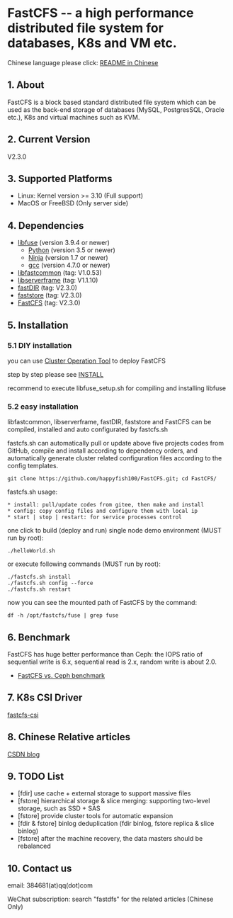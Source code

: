# FastCFS -- a high performance distributed file system for databases, K8s and VM etc.

Chinese language please click: [README in Chinese](README-zh_CN.md)

## 1. About

FastCFS is a block based standard distributed file system which can be used as the back-end storage of databases (MySQL, PostgresSQL, Oracle etc.), K8s and virtual machines such as KVM.

## 2. Current Version

V2.3.0

## 3. Supported Platforms

* Linux: Kernel version >= 3.10  (Full support)
* MacOS or FreeBSD (Only server side)

## 4. Dependencies

* [libfuse](https://github.com/libfuse/libfuse) (version 3.9.4 or newer)
    * [Python](https://python.org/) (version 3.5 or newer)
    * [Ninja](https://ninja-build.org/) (version 1.7 or newer)
    * [gcc](https://www.gnu.org/software/gcc/) (version 4.7.0 or newer)
* [libfastcommon](https://github.com/happyfish100/libfastcommon) (tag: V1.0.53)
* [libserverframe](https://github.com/happyfish100/libserverframe) (tag: V1.1.10)
* [fastDIR](https://github.com/happyfish100/fastDIR) (tag: V2.3.0)
* [faststore](https://github.com/happyfish100/faststore) (tag: V2.3.0)
* [FastCFS](https://github.com/happyfish100/FastCFS) (tag: V2.3.0)

## 5. Installation

### 5.1 DIY installation

you can use [Cluster Operation Tool](docs/fcfs-ops-tool.md) to deploy FastCFS

step by step please see [INSTALL](docs/INSTALL.md)

recommend to execute libfuse_setup.sh for compiling and installing libfuse

### 5.2 easy installation

libfastcommon, libserverframe, fastDIR, faststore and FastCFS can be compiled, installed and auto configurated by fastcfs.sh

fastcfs.sh can automatically pull or update above five projects codes from GitHub, compile and install according to dependency orders, and automatically generate cluster related configuration files according to the config templates.

```
git clone https://github.com/happyfish100/FastCFS.git; cd FastCFS/
```

fastcfs.sh usage:

```
* install: pull/update codes from gitee, then make and install
* config: copy config files and configure them with local ip
* start | stop | restart: for service processes control
```

one click to build (deploy and run) single node demo environment (MUST run by root):

```
./helloWorld.sh
```

or execute following commands (MUST run by root):

```
./fastcfs.sh install
./fastcfs.sh config --force
./fastcfs.sh restart
```

now you can see the mounted path of FastCFS by the command:

```
df -h /opt/fastcfs/fuse | grep fuse
```

## 6. Benchmark

FastCFS has huge better performance than Ceph: the IOPS ratio of sequential write is 6.x, sequential read is 2.x, random write is about 2.0.

* [FastCFS vs. Ceph benchmark](docs/benchmark.md)

## 7. K8s CSI Driver

[fastcfs-csi](https://github.com/happyfish100/fastcfs-csi)

## 8. Chinese Relative articles

[CSDN blog](https://blog.csdn.net/happy_fish100/)

## 9. TODO List

*  [fdir] use cache + external storage to support massive files
*  [fstore] hierarchical storage & slice merging: supporting two-level storage, such as SSD + SAS
*  [fstore] provide cluster tools for automatic expansion
*  [fdir & fstore] binlog deduplication (fdir binlog, fstore replica & slice binlog)
*  [fstore] after the machine recovery, the data masters should be rebalanced

## 10. Contact us

email: 384681(at)qq(dot)com

WeChat subscription: search "fastdfs" for the related articles (Chinese Only)
